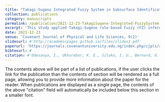 ```yaml
---
title: "Takagi-Sugeno Integrated Fuzzy System in Subsurface Identification"
collection: publications
category: manuscripts
permalink: /publication/2021-12-23-TakagiSugeno-Integrated-FuzzySystem
excerpt: 'This study applied Takagi-Sugeno rule-based fuzzy (FZ) inference method to analyse clustered well log petrophysical data from Shell Producing Development Company (SPDC), Nigeria.'
date: 2021-12-23
venue: 'Covenant Journal of Physical and Life Sciences, 9(2)'
slidesurl: #'http://academicpages.github.io/files/slides1.pdf'
paperurl: 'https://journals.covenantuniversity.edu.ng/index.php/cjpls/article/view/2870'
bibtexurl: #
citation: #'Odesanya, I., Ukhurebor, K. E., Siloko, I. U., Bernard, O. P., & Igbape, R. O. (2021). &quot;Takagi-Sugeno Integrated Fuzzy System in Subsurface Identification.&quot; <i>Covenant Journal of Physical and Life Sciences</i>, 9(2).
---
```

The contents above will be part of a list of publications, if the user clicks the link for the publication than the contents of section will be rendered as a full page, allowing you to provide more information about the paper for the reader. When publications are displayed as a single page, the contents of the above "citation" field will automatically be included below this section in a smaller font.
